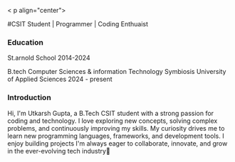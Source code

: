 < p align="center">
<p href="https://github.com/utkarsh325/utkarsh.portfolio/blob/e06d44e95aef1e98afef60437ca93d4471d99fec/myphoto1.jpg"

#CSIT Student | Programmer | Coding Enthuaist

### Education
St.arnold School
2014-2024
 
B.tech Computer Sciences & information Technology
Symbiosis University of Applied Sciences 
2024 - present

### Introduction
Hi, I'm Utkarsh Gupta, a B.Tech CSIT student with a strong passion for coding and technology. I love exploring new concepts, solving complex problems, and continuously improving my skills. My curiosity drives me to learn new programming languages, frameworks, and development tools. I enjoy building projects  I'm always eager to collaborate, innovate, and grow in the ever-evolving tech industry🚀
